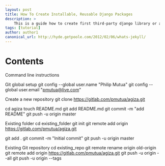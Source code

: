 ```yaml
---
layout: post
title: How To Create Installable, Reusable Django Packages
description: >
	This is a guide how to create first third-party django library or application, attempting to be kindly. Django documentation tell you way to create django’s projects and applications. But there isn’t (perhaps) way to distribute applications like django-cms, django-blog-zinnia. So, I’ll show you it.
tags: [tutorial]
author: author1
canonical_url: http://hyde.getpoole.com/2012/02/06/whats-jekyll/
---
```



# Contents

Command line instructions

Git global setup
git config --global user.name "Philip Mutua"
git config --global user.email "pmutua@live.com"

Create a new repository
git clone 
https://gitlab.com/pmutua/agiza.git

cd agiza
touch README.md
git add README.md
git commit -m "add README"
git push -u origin master

Existing folder
cd existing_folder
git init
git remote add origin 
https://gitlab.com/pmutua/agiza.git

git add .
git commit -m "Initial commit"
git push -u origin master

Existing Git repository
cd existing_repo
git remote rename origin old-origin
git remote add origin 
https://gitlab.com/pmutua/agiza.git
git push -u origin --all
git push -u origin --tags

[docs]: ../docs/7.5.0/index.md
